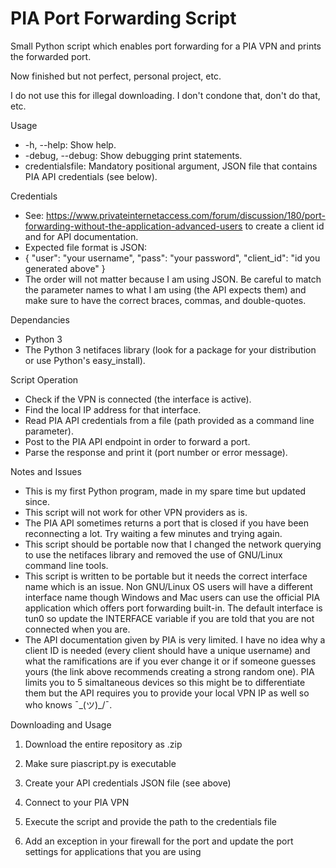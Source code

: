 # PIA Port Forwarding Script

Small Python script which enables port forwarding for a PIA VPN and prints the forwarded port.

Now finished but not perfect, personal project, etc.

I do not use this for illegal downloading. I don't condone that, don't do that, etc.

Usage
- -h, --help: Show help.
- -debug, --debug: Show debugging print statements.
- credentialsfile: Mandatory positional argument, JSON file that contains PIA API credentials (see below).

Credentials
- See: https://www.privateinternetaccess.com/forum/discussion/180/port-forwarding-without-the-application-advanced-users to create a client id and for API documentation.
- Expected file format is JSON:
- 
    {
        "user": "your username",
        "pass": "your password",
        "client_id": "id you generated above"
    }
- The order will not matter because I am using JSON. Be careful to match the parameter names to what I am using (the API expects them) and make sure to have the correct braces, commas, and double-quotes.
    
Dependancies
- Python 3
- The Python 3 netifaces library (look for a package for your distribution or use Python's easy_install).

Script Operation
- Check if the VPN is connected (the interface is active).
- Find the local IP address for that interface.
- Read PIA API credentials from a file (path provided as a command line parameter).
- Post to the PIA API endpoint in order to forward a port.
- Parse the response and print it (port number or error message).

Notes and Issues
- This is my first Python program, made in my spare time but updated since.
- This script will not work for other VPN providers as is.
- The PIA API sometimes returns a port that is closed if you have been reconnecting a lot. Try waiting a few minutes and trying again.
- This script should be portable now that I changed the network querying to use the netifaces library and removed the use of GNU/Linux command line tools.
- This script is written to be portable but it needs the correct interface name which is an issue. Non GNU/Linux OS users will have a different interface name though Windows and Mac users can use the official PIA application which offers port forwarding built-in. The default interface is tun0 so update the INTERFACE variable if you are told that you are not connected when you are.
- The API documentation given by PIA is very limited. I have no idea why a client ID is needed (every client should have a unique username) and what the ramifications are if you ever change it or if someone guesses yours (the link above recommends creating a strong random one). PIA limits you to 5 simaltaneous devices so this might be to differentiate them but the API requires you to provide your local VPN IP as well so who knows ¯\_(ツ)_/¯.

Downloading and Usage

1. Download the entire repository as .zip

2. Make sure piascript.py is executable

3. Create your API credentials JSON file (see above)

4. Connect to your PIA VPN

5. Execute the script and provide the path to the credentials file

6. Add an exception in your firewall for the port and update the port settings for applications that you are using
